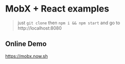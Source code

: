 MobX + React examples
===
> just `git clone` then `npm i && npm start` and go to http://localhost:8080
 
## Online Demo

https://mobx.now.sh


